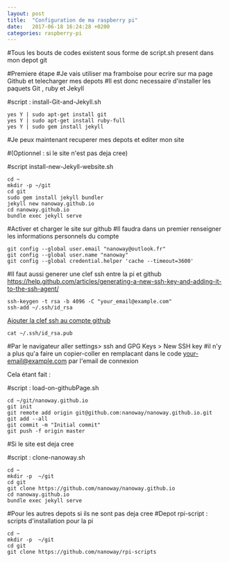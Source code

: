 ```yaml
---
layout: post
title:  "Configuration de ma raspberry pi"
date:   2017-06-18 16:24:28 +0200
categories: raspberry-pi
---
```


#Tous les bouts de codes existent sous forme de script.sh present dans mon depot git


#Premiere étape
#Je vais utiliser ma framboise pour ecrire sur ma page Github et telecharger mes depots
#Il est donc necessaire d'installer les paquets Git , ruby et Jekyll

#script : install-Git-and-Jekyll.sh

``` SHELL
yes Y | sudo apt-get install git
yes Y | sudo apt-get install ruby-full
yes Y | sudo gem install jekyll
```

#Je peux maintenant recuperer mes depots et editer mon site

#(Optionnel : si le site n'est pas deja cree)

#script install-new-Jekyll-website.sh

``` SHELL
cd ~
mkdir -p ~/git
cd git
sudo gem install jekyll bundler
jekyll new nanoway.github.io
cd nanoway.github.io
bundle exec jekyll serve
```

#Activer et charger le site sur github
#Il faudra dans un premier renseigner les informations personnels du compte
```SHELL
git config --global user.email "nanoway@outlook.fr"
git config --global user.name "nanoway"
git config --global credential.helper 'cache --timeout=3600'
```

#Il faut aussi generer une clef ssh entre la pi et github
https://help.github.com/articles/generating-a-new-ssh-key-and-adding-it-to-the-ssh-agent/

``` SHELL
ssh-keygen -t rsa -b 4096 -C "your_email@example.com"
ssh-add ~/.ssh/id_rsa
```
[Ajouter la clef ssh au compte github](https://help.github.com/articles/adding-a-new-ssh-key-to-your-github-account/)

```SHELL
cat ~/.ssh/id_rsa.pub

```
#Par le navigateur aller settings> ssh and GPG Keys > New SSH key
#il n'y a plus qu'a faire un copier-coller en remplacant dans le code your-email@example.com par l'email de connexion

Cela étant fait : 

#script : load-on-githubPage.sh
``` SHELL
cd ~/git/nanoway.github.io
git init
git remote add origin git@github.com:nanoway/nanoway.github.io.git
git add --all
git commit -m "Initial commit"
git push -f origin master
```


#Si le site est deja cree

#script : clone-nanoway.sh

```SHELL
cd ~
mkdir -p  ~/git
cd git
git clone https://github.com/nanoway/nanoway.github.io
cd nanoway.github.io
bundle exec jekyll serve
```

#Pour les autres depots si ils ne sont pas deja cree
#Depot rpi-script : scripts d'installation pour la pi

``` SHELL
cd ~
mkdir -p  ~/git
cd git
git clone https://github.com/nanoway/rpi-scripts
```


